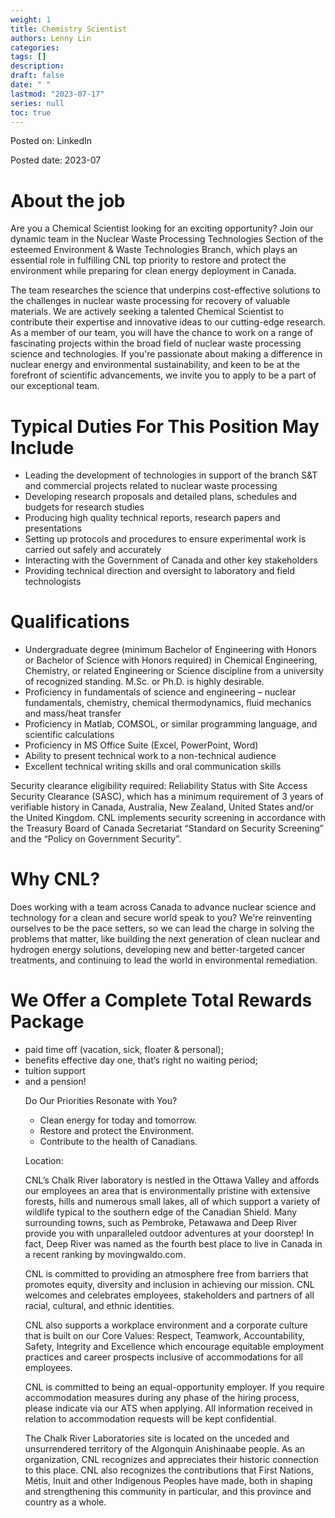 ```yaml
---
weight: 1
title: Chemistry Scientist
authors: Lenny Lin
categories: 
tags: []
description: 
draft: false
date: " "
lastmod: "2023-07-17"
series: null
toc: true
---
```



Posted on: LinkedIn

Posted date: 2023-07



<h1>About the job</h1>
Are you a Chemical Scientist looking for an exciting opportunity? Join our dynamic team in the Nuclear Waste Processing Technologies Section of the esteemed Environment & Waste Technologies Branch, which plays an essential role in fulfilling CNL top priority to restore and protect the environment while preparing for clean energy deployment in Canada.

The team researches the science that underpins cost-effective solutions to the challenges in nuclear waste processing for recovery of valuable materials. We are actively seeking a talented Chemical Scientist to contribute their expertise and innovative ideas to our cutting-edge research. As a member of our team, you will have the chance to work on a range of fascinating projects within the broad field of nuclear waste processing science and technologies. If you're passionate about making a difference in nuclear energy and environmental sustainability, and keen to be at the forefront of scientific advancements, we invite you to apply to be a part of our exceptional team.


<h1>Typical Duties For This Position May Include</h1>

<ul>
     <li>Leading the development of technologies in support of the branch S&T and commercial projects related to nuclear waste processing</li>
     <li>Developing research proposals and detailed plans, schedules and budgets for research studies</li>
     <li>Producing high quality technical reports, research papers and presentations</li>
     <li>Setting up protocols and procedures to ensure experimental work is carried out safely and accurately</li>
     <li>Interacting with the Government of Canada and other key stakeholders</li>
     <li>Providing technical direction and oversight to laboratory and field technologists</li>
</ul>

<h1>Qualifications</h1>

<ul>
     <li>Undergraduate degree (minimum Bachelor of Engineering with Honors or Bachelor of Science with Honors required) in Chemical Engineering, Chemistry, or related Engineering or Science discipline from a university of recognized standing. M.Sc. or Ph.D. is highly desirable.</li>
     <li>Proficiency in fundamentals of science and engineering – nuclear fundamentals, chemistry, chemical thermodynamics, fluid mechanics and mass/heat transfer</li>
     <li>Proficiency in Matlab, COMSOL, or similar programming language, and scientific calculations</li>
     <li>Proficiency in MS Office Suite (Excel, PowerPoint, Word)</li>
     <li>Ability to present technical work to a non-technical audience</li>
     <li>Excellent technical writing skills and oral communication skills</li>
</ul>

Security clearance eligibility required: Reliability Status with Site Access Security Clearance (SASC), which has a minimum requirement of 3 years of verifiable history in Canada, Australia, New Zealand, United States and/or the United Kingdom. CNL implements security screening in accordance with the Treasury Board of Canada Secretariat “Standard on Security Screening” and the “Policy on Government Security”.


<h1>Why CNL?</h1>


Does working with a team across Canada to advance nuclear science and technology for a clean and secure world speak to you? We're reinventing ourselves to be the pace setters, so we can lead the charge in solving the problems that matter, like building the next generation of clean nuclear and hydrogen energy solutions, developing new and better-targeted cancer treatments, and continuing to lead the world in environmental remediation.


<h1>We Offer a Complete Total Rewards Package</h1>

<ul>
     <li>paid time off (vacation, sick, floater & personal);</li>
     <li>benefits effective day one, that’s right no waiting period;</li>
     <li>tuition support</li>
     <li>and a pension!</li>


Do Our Priorities Resonate with You?

<ul>
     <li>Clean energy for today and tomorrow.</li>
     <li>Restore and protect the Environment.</li>
     <li>Contribute to the health of Canadians.</li>
</ul>

Location: 


CNL’s Chalk River laboratory is nestled in the Ottawa Valley and affords our employees an area that is environmentally pristine with extensive forests, hills and numerous small lakes, all of which support a variety of wildlife typical to the southern edge of the Canadian Shield. Many surrounding towns, such as Pembroke, Petawawa and Deep River provide you with unparalleled outdoor adventures at your doorstep! In fact, Deep River was named as the fourth best place to live in Canada in a recent ranking by movingwaldo.com.

CNL is committed to providing an atmosphere free from barriers that promotes equity, diversity and inclusion in achieving our mission. CNL welcomes and celebrates employees, stakeholders and partners of all racial, cultural, and ethnic identities.

CNL also supports a workplace environment and a corporate culture that is built on our Core Values: Respect, Teamwork, Accountability, Safety, Integrity and Excellence which encourage equitable employment practices and career prospects inclusive of accommodations for all employees.

CNL is committed to being an equal-opportunity employer. If you require accommodation measures during any phase of the hiring process, please indicate via our ATS when applying. All information received in relation to accommodation requests will be kept confidential.

The Chalk River Laboratories site is located on the unceded and unsurrendered territory of the Algonquin Anishinaabe people. As an organization, CNL recognizes and appreciates their historic connection to this place. CNL also recognizes the contributions that First Nations, Métis, Inuit and other Indigenous Peoples have made, both in shaping and strengthening this community in particular, and this province and country as a whole. 